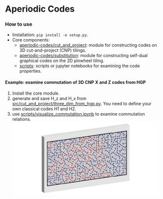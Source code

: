 # Aperiodic Codes

### How to use
* Installation: `pip install -e setup.py`.
* Core components:
  * [aperiodic-codes/cut_and_project](aperiodic-codes/cut_and_project/): module for constructing codes on 3D cut-and-project (CNP) tilings.
  * [aperiodic-codes/substitution](src/substitution/): module for constructing self-dual graphical codes on the 2D pinwheel tiling.
  * [scripts](scrips): scripts or jupyter notebooks for examining the code properties.
#### Example: examine commutation of 3D CNP X and Z codes from HGP
1. Install the core module.
2. generate and save H_z and H_x from [src/cut_and_project/three_dim_from_hgp.py](src/cut_and_project/three_dim_from_hgp.py). You need to define your own classical codes H1 and H2.
3. use [scripts/visualize_commutation.ipynb](scripts/visualize_commutation.ipynb) to examine commutation relations.
![pinwheel_code](/figures/3d_pinwheel_code.png)
